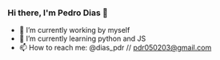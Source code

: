 ### Hi there, I'm Pedro Dias 👋

- 🔭 I’m currently working by myself
- 🌱 I’m currently learning python and JS
- 📫 How to reach me: @dias_pdr // pdr050203@gmail.com
